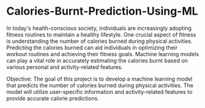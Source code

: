 # Calories-Burnt-Prediction-Using-ML

In today's health-conscious society, individuals are increasingly adopting fitness routines to maintain a healthy lifestyle. One crucial aspect of fitness is understanding the number of calories burned during physical activities. Predicting the calories burned can aid individuals in optimizing their workout routines and achieving their fitness goals. Machine learning models can play a vital role in accurately estimating the calories burnt based on various personal and activity-related features.

Objective: The goal of this project is to develop a machine learning model that predicts the number of calories burned during physical activities. The model will utilize user-specific information and activity-related features to provide accurate calorie predictions.
